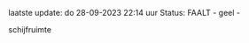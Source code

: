 laatste update: 
do 28-09-2023 22:14   uur 
Status: FAALT - geel - 
<div class="service Y">schijfruimte</div>